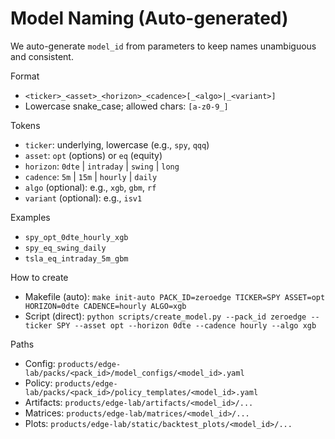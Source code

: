# Model Naming (Auto-generated)

We auto-generate `model_id` from parameters to keep names unambiguous and consistent.

Format
- `<ticker>_<asset>_<horizon>_<cadence>[_<algo>|_<variant>]`
- Lowercase snake_case; allowed chars: `[a-z0-9_]`

Tokens
- `ticker`: underlying, lowercase (e.g., `spy`, `qqq`)
- `asset`: `opt` (options) or `eq` (equity)
- `horizon`: `0dte` | `intraday` | `swing` | `long`
- `cadence`: `5m` | `15m` | `hourly` | `daily`
- `algo` (optional): e.g., `xgb`, `gbm`, `rf`
- `variant` (optional): e.g., `isv1`

Examples
- `spy_opt_0dte_hourly_xgb`
- `spy_eq_swing_daily`
- `tsla_eq_intraday_5m_gbm`

How to create
- Makefile (auto):
  `make init-auto PACK_ID=zeroedge TICKER=SPY ASSET=opt HORIZON=0dte CADENCE=hourly ALGO=xgb`
- Script (direct):
  `python scripts/create_model.py --pack_id zeroedge --ticker SPY --asset opt --horizon 0dte --cadence hourly --algo xgb`

Paths
- Config: `products/edge-lab/packs/<pack_id>/model_configs/<model_id>.yaml`
- Policy: `products/edge-lab/packs/<pack_id>/policy_templates/<model_id>.yaml`
- Artifacts: `products/edge-lab/artifacts/<model_id>/...`
- Matrices: `products/edge-lab/matrices/<model_id>/...`
- Plots: `products/edge-lab/static/backtest_plots/<model_id>/...`
